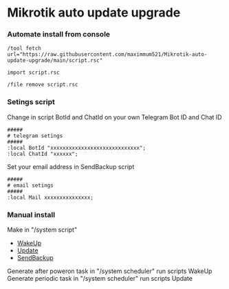 # Mikrotik auto update upgrade

### Automate install from console 

```
/tool fetch url="https://raw.githubusercontent.com/maximmum521/Mikrotik-auto-update-upgrade/main/script.rsc"
```
```
import script.rsc
```
```
/file remove script.rsc
```  

### Setings script
Change in script BotId and ChatId on your own Telegram Bot ID and Chat ID 

```
#####
# telegram setings 
#####
:local BotId "xxxxxxxxxxxxxxxxxxxxxxxxxxxxx";
:local ChatId "xxxxxx";
```

Set your email address in SendBackup script
```
#####
# email setings
#####
:local Mail xxxxxxxxxxxxxxx;
```

### Manual install

Make in "/system script"
 - [WakeUp](https://raw.githubusercontent.com/maximmum521/Mikrotik-auto-update-upgrade/main/WakeUp) 
 - [Update](https://raw.githubusercontent.com/maximmum521/Mikrotik-auto-update-upgrade/main/Update) 
 - [SendBackup](https://raw.githubusercontent.com/maximmum521/Mikrotik-auto-update-upgrade/main/SendBackup) 

Generate after poweron task in "/system scheduler" run scripts WakeUp
Generate periodic task in "/system scheduler" run scripts Update